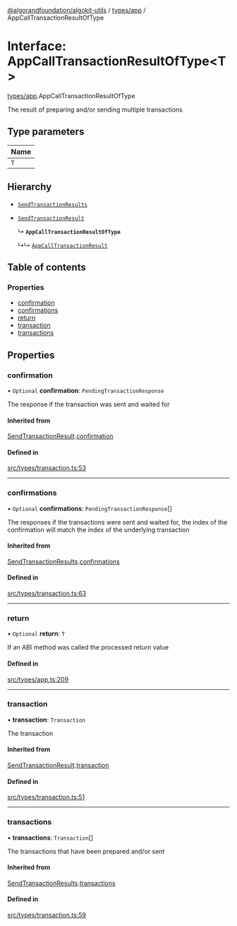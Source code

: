 [@algorandfoundation/algokit-utils](../index.md) / [types/app](../modules/types_app.md) / AppCallTransactionResultOfType

# Interface: AppCallTransactionResultOfType\<T\>

[types/app](../modules/types_app.md).AppCallTransactionResultOfType

The result of preparing and/or sending multiple transactions

## Type parameters

| Name |
| :------ |
| `T` |

## Hierarchy

- [`SendTransactionResults`](types_transaction.SendTransactionResults.md)

- [`SendTransactionResult`](types_transaction.SendTransactionResult.md)

  ↳ **`AppCallTransactionResultOfType`**

  ↳↳ [`AppCallTransactionResult`](types_app.AppCallTransactionResult.md)

## Table of contents

### Properties

- [confirmation](types_app.AppCallTransactionResultOfType.md#confirmation)
- [confirmations](types_app.AppCallTransactionResultOfType.md#confirmations)
- [return](types_app.AppCallTransactionResultOfType.md#return)
- [transaction](types_app.AppCallTransactionResultOfType.md#transaction)
- [transactions](types_app.AppCallTransactionResultOfType.md#transactions)

## Properties

### confirmation

• `Optional` **confirmation**: `PendingTransactionResponse`

The response if the transaction was sent and waited for

#### Inherited from

[SendTransactionResult](types_transaction.SendTransactionResult.md).[confirmation](types_transaction.SendTransactionResult.md#confirmation)

#### Defined in

[src/types/transaction.ts:53](https://github.com/algorandfoundation/algokit-utils-ts/blob/main/src/types/transaction.ts#L53)

___

### confirmations

• `Optional` **confirmations**: `PendingTransactionResponse`[]

The responses if the transactions were sent and waited for,
the index of the confirmation will match the index of the underlying transaction

#### Inherited from

[SendTransactionResults](types_transaction.SendTransactionResults.md).[confirmations](types_transaction.SendTransactionResults.md#confirmations)

#### Defined in

[src/types/transaction.ts:63](https://github.com/algorandfoundation/algokit-utils-ts/blob/main/src/types/transaction.ts#L63)

___

### return

• `Optional` **return**: `T`

If an ABI method was called the processed return value

#### Defined in

[src/types/app.ts:209](https://github.com/algorandfoundation/algokit-utils-ts/blob/main/src/types/app.ts#L209)

___

### transaction

• **transaction**: `Transaction`

The transaction

#### Inherited from

[SendTransactionResult](types_transaction.SendTransactionResult.md).[transaction](types_transaction.SendTransactionResult.md#transaction)

#### Defined in

[src/types/transaction.ts:51](https://github.com/algorandfoundation/algokit-utils-ts/blob/main/src/types/transaction.ts#L51)

___

### transactions

• **transactions**: `Transaction`[]

The transactions that have been prepared and/or sent

#### Inherited from

[SendTransactionResults](types_transaction.SendTransactionResults.md).[transactions](types_transaction.SendTransactionResults.md#transactions)

#### Defined in

[src/types/transaction.ts:59](https://github.com/algorandfoundation/algokit-utils-ts/blob/main/src/types/transaction.ts#L59)
